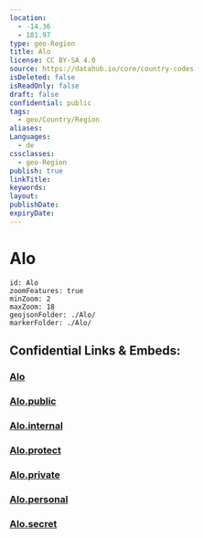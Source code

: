 ```yaml
---
location:
  - -14.36
  - 181.97
type: geo-Region
title: Alo
license: CC BY-SA 4.0
source: https://datahub.io/core/country-codes
isDeleted: false
isReadOnly: false
draft: false
confidential: public
tags:
  - geo/Country/Region
aliases:
Languages:
  - de
cssclasses:
  - geo-Region
publish: true
linkTitle:
keywords:
layout:
publishDate:
expiryDate:
---
```


# Alo

```leaflet
id: Alo
zoomFeatures: true 
minZoom: 2 
maxZoom: 18
geojsonFolder: ./Alo/
markerFolder: ./Alo/
```


## Confidential Links & Embeds: 

### [Alo](/_Standards/Earth/Continent/Oceania/Polynesia/Wallis_et_Futuna/Districts~Wallis_et_Futuna/Alo.md) 

### [Alo.public](/_public/Earth/Continent/Oceania/Polynesia/Wallis_et_Futuna/Districts~Wallis_et_Futuna/Alo.public.md) 

### [Alo.internal](/_internal/Earth/Continent/Oceania/Polynesia/Wallis_et_Futuna/Districts~Wallis_et_Futuna/Alo.internal.md) 

### [Alo.protect](/_protect/Earth/Continent/Oceania/Polynesia/Wallis_et_Futuna/Districts~Wallis_et_Futuna/Alo.protect.md) 

### [Alo.private](/_private/Earth/Continent/Oceania/Polynesia/Wallis_et_Futuna/Districts~Wallis_et_Futuna/Alo.private.md) 

### [Alo.personal](/_personal/Earth/Continent/Oceania/Polynesia/Wallis_et_Futuna/Districts~Wallis_et_Futuna/Alo.personal.md) 

### [Alo.secret](/_secret/Earth/Continent/Oceania/Polynesia/Wallis_et_Futuna/Districts~Wallis_et_Futuna/Alo.secret.md)


